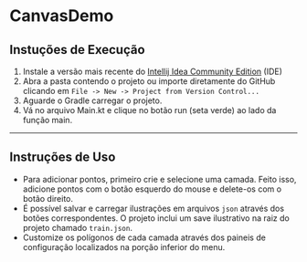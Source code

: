 # CanvasDemo

## Instuções de Execução
1) Instale a versão mais recente do [Intellij Idea Community Edition](https://www.jetbrains.com/idea/download) (IDE)
2) Abra a pasta contendo o projeto ou importe diretamente do GitHub clicando em `File -> New -> Project from Version Control...`
3) Aguarde o Gradle carregar o projeto.
3) Vá no arquivo Main.kt e clique no botão run (seta verde) ao lado da função main.
---
## Instruções de Uso
- Para adicionar pontos, primeiro crie e selecione uma camada. Feito isso, adicione pontos com o botão esquerdo do mouse e delete-os com o botão direito.
- É possível salvar e carregar ilustrações em arquivos `json` através dos botões correspondentes. O projeto inclui um save ilustrativo na raiz do projeto chamado `train.json`.
- Customize os polígonos de cada camada através dos paineis de configuração localizados na porção inferior do menu.
